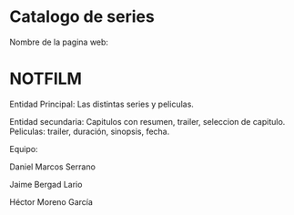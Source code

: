 # Catalogo de series
Nombre de la pagina web:
# NOTFILM

Entidad Principal: Las distintas series y peliculas.


Entidad secundaria: Capitulos con resumen, trailer, seleccion de capitulo. Peliculas: trailer, duración, sinopsis, fecha.

Equipo:

Daniel Marcos Serrano

Jaime Bergad Lario

Héctor Moreno García
